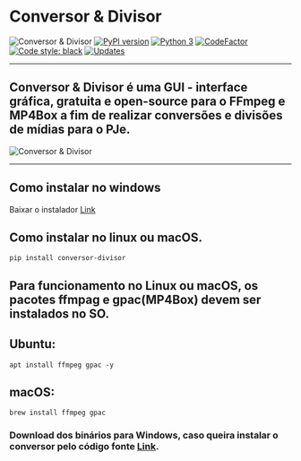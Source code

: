 # Conversor & Divisor
![Conversor & Divisor](https://github.com/hadtrindade/conversor-e-divisor/workflows/Conversor%20&%20Divisor/badge.svg)
[![PyPI version](https://badge.fury.io/py/conversor-divisor.svg)](https://badge.fury.io/py/conversor-divisor)
[![Python 3](https://pyup.io/repos/github/hadtrindade/conversor-e-divisor/python-3-shield.svg)](https://pyup.io/repos/github/hadtrindade/conversor-e-divisor/)
[![CodeFactor](https://www.codefactor.io/repository/github/hadtrindade/conversor-e-divisor/badge)](https://www.codefactor.io/repository/github/hadtrindade/conversor-e-divisor)
[![Code style: black](https://img.shields.io/badge/code%20style-black-000000.svg)](https://github.com/psf/black)
[![Updates](https://pyup.io/repos/github/hadtrindade/conversor-e-divisor/shield.svg)](https://pyup.io/repos/github/hadtrindade/conversor-e-divisor/)

---

## Conversor & Divisor é uma GUI  - interface gráfica, gratuita e open-source para o FFmpeg e MP4Box a fim de realizar conversões e divisões de mídias para o PJe.


![Conversor & Divisor](https://i.imgur.com/whAnUwb.gif)


---

## Como instalar no windows
Baixar o instalador [Link](https://github.com/hadtrindade/conversor-e-divisor/releases)


## Como instalar no linux ou macOS.

    pip install conversor-divisor

## Para funcionamento no Linux ou macOS, os pacotes ffmpag e gpac(MP4Box) devem ser instalados no SO.

## Ubuntu:
    apt install ffmpeg gpac -y
## macOS:
    brew install ffmpeg gpac

### Download dos binários para Windows, caso queira instalar o conversor pelo código fonte [Link](https://drive.google.com/drive/folders/1h_ySXbsgu-hWg_ZKAWhqQx4mCNzQy3eU?usp=sharing).
